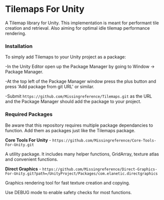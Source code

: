 # Tilemaps For Unity
A Tilemap library for Unity. This implementation is meant for performant tile creation and retrieval. Also aiming for optimal idle tilemap performance rendering.

### Installation
To simply add Tilemaps to your Unity project as a package:

-In the Unity Editor open up the Package Manager by going to Window -> Package Manager.

-At the top left of the Package Manager window press the plus button and press 'Add package from git URL' or similar.

-Submit ```https://github.com/Missingreference/Tilemaps.git``` as the URL and the Package Manager should add the package to your project.

### Required Packages
Be aware that this repository requires multiple package dependancies to function. Add them as packages just like the Tilemaps package.

**Core Tools For Unity** - ```https://github.com/Missingreference/Core-Tools-For-Unity.git```

A utility package. It includes many helper functions, GridArray, texture atlas and convenient functions.

**Direct Graphics** - ```https://github.com/Missingreference/Direct-Graphics-For-Unity.git?path=/UnityProject/Packages/com.elanetic.directgraphics```

Graphics rendering tool for fast texture creation and copying.

Use DEBUG mode to enable safety checks for most functions.
